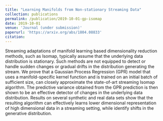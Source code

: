 ```yaml
---
title: "Learning Manifolds from Non-stationary Streaming Data"
collection: publications
permalink: /publication/2019-10-01-gp-isomap
date: 2019-10-01
venue: 'Journal (under submission)'
paperurl: 'https://arxiv.org/abs/1804.08833'
citation: 
---
```

Streaming adaptations of manifold learning based dimensionality reduction methods, such as Isomap, typically assume that the underlying data distribution is stationary. Such methods are not equipped to detect or handle sudden changes or gradual drifts in the distribution generating the stream. We prove that a Gaussian Process Regression (GPR) model that uses a manifold-specific kernel function and is trained on an initial batch of sufficient size, can closely approximate the state-of-art streaming Isomap algorithm. The predictive variance obtained from the GPR prediction is then shown to be an effective detector of changes in the underlying data distribution. Results on several synthetic and real data sets show that the resulting algorithm can effectively learns lower dimensional representation of high dimensional data in a streaming setting, while identify shifts in the generative distribution.